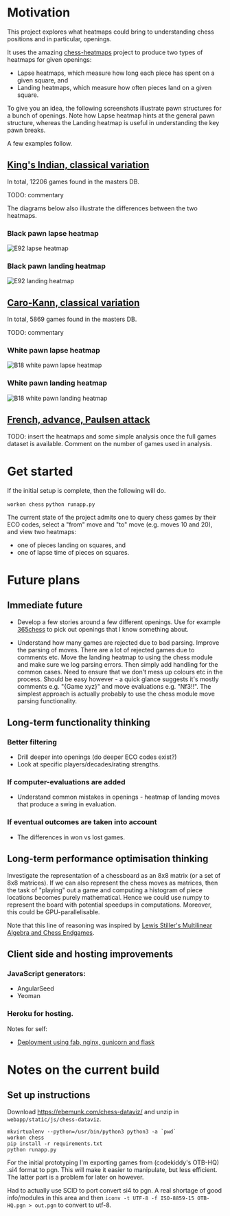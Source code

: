 # Motivation

This project explores what heatmaps could bring to understanding chess positions and in particular, openings.

It uses the amazing [chess-heatmaps](https://ebemunk.com/chess-dataviz/) project to produce two types of heatmaps for given openings:
* Lapse heatmaps, which measure how long each piece has spent on a given square, and
* Landing heatmaps, which measure how often pieces land on a given square.

To give you an idea, the following screenshots illustrate pawn structures for a bunch of openings. Note how Lapse heatmap hints at the general pawn structure, whereas the Landing heatmap is useful in understanding the key pawn breaks.
 
A few examples follow.
 
## [King's Indian, classical variation](https://www.365chess.com/eco/E92_King's_Indian_classical_variation)


In total, 12206 games found in the masters DB.

TODO: commentary

The diagrams below also illustrate the differences between the two heatmaps.

### Black pawn lapse heatmap

![E92 lapse heatmap](https://github.com/elvijs/chess-plan/blob/master/images/King's%20Indian%2C%20E92%2C%20lapse%20heatmap.png "E92 lapse heatmap")


### Black pawn landing heatmap

![E92 landing heatmap](https://github.com/elvijs/chess-plan/blob/master/images/King's%20Indian%2C%20E92%20pawn%20landing%20heatmap.png "E92 landing heatmap")

## [Caro-Kann, classical variation](https://www.365chess.com/eco/B18_Caro-Kann_classical_variation)

In total, 5869 games found in the masters DB.

TODO: commentary

### White pawn lapse heatmap

![B18 white pawn lapse heatmap](https://github.com/elvijs/chess-plan/blob/master/images/Caro-Kann%2C%20B18%2C%20lapse%20heatmap.png "B18 white pawn lapse heatmap")

### White pawn landing heatmap

![B18 white pawn landing heatmap](https://github.com/elvijs/chess-plan/blob/master/images/Caro-Kann%2C%20B18%2C%20landing%20heatmap.png "B18 white pawn landing heatmap")

## [French, advance, Paulsen attack](https://www.365chess.com/eco/C02_French_advance_Paulsen_attack)

TODO: insert the heatmaps and some simple analysis once the full games dataset is available. Comment on the number of games used in analysis.

# Get started

If the initial setup is complete, then the following will do.

`workon chess`
`python runapp.py`

The current state of the project admits one to query chess games by their ECO codes,
select a "from" move and "to" move (e.g. moves 10 and 20),
and view two heatmaps:
 * one of pieces landing on squares, and
 * one of lapse time of pieces on squares.

# Future plans 

## Immediate future

* Develop a few stories around a few different openings. Use for example [365chess](https://www.365chess.com/eco.php) to pick out openings that I know something about.

* Understand how many games are rejected due to bad parsing.
Improve the parsing of moves. There are a lot of rejected games due to comments etc.
Move the landing heatmap to using the chess module and make sure we log parsing errors.
Then simply add handling for the common cases.
Need to ensure that we don't mess up colours etc in the process.
Should be easy however - a quick glance suggests it's mostly comments e.g. "{Game xyz}" and
move evaluations e.g. "Nf3!!".
The simplest approach is actually probably to use the chess module move parsing functionality.

## Long-term functionality thinking

### Better filtering
* Drill deeper into openings (do deeper ECO codes exist?)
* Look at specific players/decades/rating strengths.

### If computer-evaluations are added
* Understand common mistakes in openings - heatmap of landing moves that produce a swing in evaluation.

### If eventual outcomes are taken into account
* The differences in won vs lost games.

## Long-term performance optimisation thinking

Investigate the representation of a chessboard as an 8x8 matrix (or a set of 8x8 matrices).
If we can also represent the chess moves as matrices, then the task of "playing" out
a game and computing a histogram of piece locations becomes purely mathematical.
Hence we could use numpy to represent the board with potential speedups in computations.
Moreover, this could be GPU-parallelisable.

Note that this line of reasoning was inspired by [Lewis Stiller's Multilinear Algebra and Chess Endgames](http://cdn.preterhuman.net/texts/math/MSRI_Volumes/Games%20of%20No%20Chance/stiller.pdf).

## Client side and hosting improvements

### JavaScript generators:
- AngularSeed
- Yeoman

### Heroku for hosting.

Notes for self:
- [Deployment using fab, nginx, gunicorn and flask](https://realpython.com/blog/python/kickstarting-flask-on-ubuntu-setup-and-deployment/)

# Notes on the current build

## Set up instructions

Download https://ebemunk.com/chess-dataviz/ and unzip in `webapp/static/js/chess-dataviz`.

```
mkvirtualenv --python=/usr/bin/python3 python3 -a `pwd`
workon chess
pip install -r requirements.txt
python runapp.py
```

For the initial prototyping I'm exporting games from (codekiddy's OTB-HQ) .si4 format to pgn. This will make it easier to manipulate, but less efficient. The latter part is a problem for later on however.

Had to actually use SCID to port convert si4 to pgn. A real shortage of good info/modules in this area and then 
`iconv -t UTF-8 -f ISO-8859-15 OTB-HQ.pgn > out.pgn` to convert to utf-8.